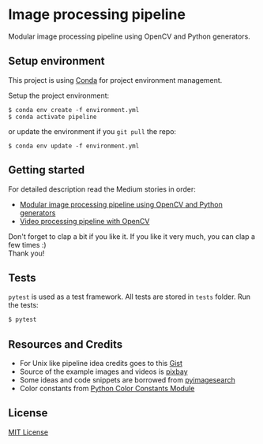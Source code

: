 # Image processing pipeline

Modular image processing pipeline using OpenCV and Python generators.  

## Setup environment

This project is using [Conda](https://conda.io) for project environment management.

Setup the project environment:

    $ conda env create -f environment.yml
    $ conda activate pipeline
    
or update the environment if you `git pull` the repo:

    $ conda env update -f environment.yml

## Getting started

For detailed description read the Medium stories in order:
* [Modular image processing pipeline using OpenCV and Python generators](https://medium.com/deepvisionguru/modular-image-processing-pipeline-using-opencv-and-python-generators-9edca3ccb696)
* [Video processing pipeline with OpenCV](https://medium.com/deepvisionguru/video-processing-pipeline-with-opencv-ac10187d75b)

Don't forget to clap a bit if you like it. If you like it very much, you can clap a few times :)  
Thank you!

## Tests

`pytest` is used as a test framework. All tests are stored in `tests` folder. Run the tests:

```bash
$ pytest
```

## Resources and Credits

* For Unix like pipeline idea credits goes to this [Gist](https://gist.github.com/alexmacedo/1552724)
* Source of the example images and videos is [pixbay](https://pixabay.com)
* Some ideas and code snippets are borrowed from [pyimagesearch](https://www.pyimagesearch.com/)
* Color constants from [Python Color Constants Module](https://www.webucator.com/blog/2015/03/python-color-constants-module/)

## License

[MIT License](LICENSE)
